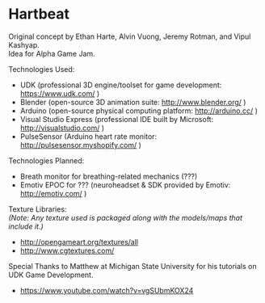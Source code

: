 Hartbeat
========

Original concept by Ethan Harte, Alvin Vuong, Jeremy Rotman, and Vipul Kashyap.  
Idea for Alpha Game Jam.

Technologies Used:
- UDK (professional 3D engine/toolset for game development: https://www.udk.com/ )
- Blender (open-source 3D animation suite: http://www.blender.org/ )
- Arduino (open-source physical computing platform: http://arduino.cc/ )
- Visual Studio Express (professional IDE built by Microsoft: http://visualstudio.com/ )
- PulseSensor (Arduino heart rate monitor: http://pulsesensor.myshopify.com/ )

Technologies Planned:
- Breath monitor for breathing-related mechanics (???)
- Emotiv EPOC for ??? (neuroheadset & SDK provided by Emotiv: http://emotiv.com/ )

Texture Libraries:  
*(Note: Any texture used is packaged along with the models/maps that include it.)*
- http://opengameart.org/textures/all
- http://www.cgtextures.com/

Special Thanks to Matthew at Michigan State University for his tutorials on UDK Game Development.
- https://www.youtube.com/watch?v=vgSUbmKOX24